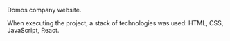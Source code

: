 Domos company website. 

When executing the project, a stack of technologies was used: HTML, CSS, JavaScript, React.
